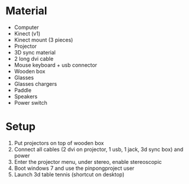 # Material #

* Computer
* Kinect (v1)
* Kinect mount (3 pieces)
* Projector
* 3D sync material
* 2 long dvi cable
* Mouse keyboard + usb connector
* Wooden box
* Glasses
* Glasses chargers
* Paddle
* Speakers
* Power switch


# Setup #

1. Put projectors on top of wooden box
1. Connect all cables (2 dvi on projector, 1 usb, 1 jack, 3d sync box) and power
1. Enter the projector menu, under stereo, enable stereoscopic
1. Boot windows 7 and use the pinpongproject user
1. Launch 3d table tennis (shortcut on desktop)
